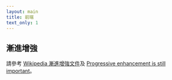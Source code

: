 ```yaml
---
layout: main
title: 前端
text_only: 1
---
```


## 漸進增強

請參考 [Wikipedia 漸進增強文件](https://zh.wikipedia.org/wiki/漸進增強)及 [Progressive enhancement is still important](https://jakearchibald.com/2013/progressive-enhancement-still-important/)。





